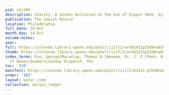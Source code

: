 ```yaml
---
pid: obj304
description: Charity. A Sermon Delivered on the Eve of Kippur 5642, by Rev. S. Morais.
publication: The Jewish Record
location: Philadelphia
full_date: 14-Oct
month_day: 14-Oct
volume-notes:
year:
full: https://colenda.library.upenn.edu/phalt/iiif/2/ark81431p35d8nw83%2FSHA256E-s7759469--bb9ba72a5f1e653912ab744f4f66198079810ddd9272e711ee5c128d543b3126.jpeg/full/3500,/0/default.jpg
thumb: https://colenda.library.upenn.edu/phalt/iiif/2/ark81431p35d8nw83%2FSHA256E-s7759469--bb9ba72a5f1e653912ab744f4f66198079810ddd9272e711ee5c128d543b3126.jpeg/full/!200,200/0/default.jpg
index_terms: Fox, George|Macaulay, Thomas B.|Newman, Dr. J. P.|Penn, William|Bicentennial|Philadelphia|City
  of Homes|Quakers|Sunday Dispatch, The
toc: '318'
manifest: https://colenda.library.upenn.edu/phalt/iiif/2/81431-p35d8nw83/manifest
order: '303'
layout: qatar_item
collection: morais_ledger
---
```

